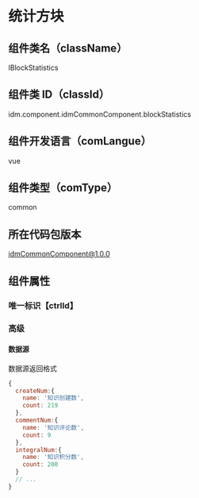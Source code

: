 # 统计方块

## 组件类名（className）

IBlockStatistics

## 组件类 ID（classId）

idm.component.idmCommonComponent.blockStatistics

## 组件开发语言（comLangue）

vue

## 组件类型（comType）

common

## 所在代码包版本

idmCommonComponent@1.0.0

## 组件属性

### 唯一标识【ctrlId】

### 高级

#### 数据源

数据源返回格式

```js
{
  createNum:{
    name: '知识创建数',
    count: 219
  },
  commentNum:{
    name: '知识评论数',
    count: 9
  },
  integralNum:{
    name: '知识积分数',
    count: 200
  }
  // ...
}
```
